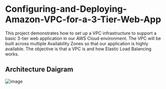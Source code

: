 # Configuring-and-Deploying-Amazon-VPC-for-a-3-Tier-Web-App
This project demonstrates how to set up a VPC infrastructure to support a basic 3-tier web application in our AWS Cloud environment. The VPC will be built across multiple Availability Zones so that our application is highly available. The objective is that a VPC is and how Elastic Load Balancing works.


## Architecture Daigram


![image](https://github.com/vikasgokavi/Configuring-and-Deploying-Amazon-VPC-for-a-3-Tier-Web-App/assets/105034318/2706c86d-b57f-4cae-8973-1a8bfc0f4161)


